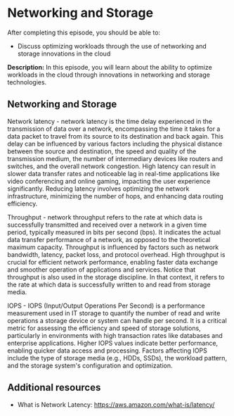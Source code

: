 # Networking and Storage

After completing this episode, you should be able to:

+ Discuss optimizing workloads through the use of networking and storage innovations in the cloud  

**Description:** In this episode, you will learn about the ability to optimize workloads in the cloud through innovations in networking and storage technologies. 

## Networking and Storage       

Network latency - network latency is the time delay experienced in the transmission of data over a network, encompassing the time it takes for a data packet to travel from its source to its destination and back again. This delay can be influenced by various factors including the physical distance between the source and destination, the speed and quality of the transmission medium, the number of intermediary devices like routers and switches, and the overall network congestion. High latency can result in slower data transfer rates and noticeable lag in real-time applications like video conferencing and online gaming, impacting the user experience significantly. Reducing latency involves optimizing the network infrastructure, minimizing the number of hops, and enhancing data routing efficiency.

Throughput - network throughput refers to the rate at which data is successfully transmitted and received over a network in a given time period, typically measured in bits per second (bps). It indicates the actual data transfer performance of a network, as opposed to the theoretical maximum capacity. Throughput is influenced by factors such as network bandwidth, latency, packet loss, and protocol overhead. High throughput is crucial for efficient network performance, enabling faster data exchange and smoother operation of applications and services. Notice that throughput is also used in the storage discipline. In that context, it refers to the rate at which data is successfully written to and read from storage media. 

IOPS - IOPS (Input/Output Operations Per Second) is a performance measurement used in IT storage to quantify the number of read and write operations a storage device or system can handle per second. It is a critical metric for assessing the efficiency and speed of storage solutions, particularly in environments with high transaction rates like databases and enterprise applications. Higher IOPS values indicate better performance, enabling quicker data access and processing. Factors affecting IOPS include the type of storage media (e.g., HDDs, SSDs), the workload pattern, and the storage system's configuration and optimization.

## Additional resources

+ What is Network Latency: <https://aws.amazon.com/what-is/latency/>